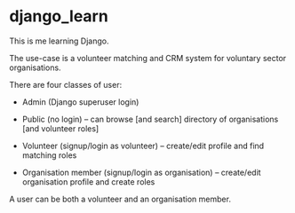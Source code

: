 # django_learn
This is me learning Django.

The use-case is a volunteer matching and CRM system for voluntary sector organisations.

There are four classes of user: 

  - Admin (Django superuser login)
  
  - Public (no login) – can browse [and search] directory of organisations [and volunteer roles]
  
  - Volunteer (signup/login as volunteer) – create/edit profile and find matching roles
  
  - Organisation member (signup/login as organisation) – create/edit organisation profile and create roles

A user can be both a volunteer and an organisation member.
